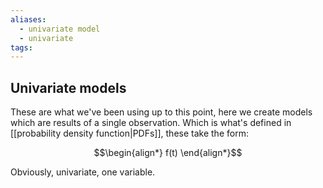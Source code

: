 ```yaml
---
aliases:
  - univariate model
  - univariate
tags:
---
```


## Univariate models

These are what we've been using up to this point, here we create models which are results of a single observation. Which is what's defined in [[probability density function|PDFs]], these take the form:

$$\begin{align*}
f(t)
\end{align*}$$

Obviously, univariate, one variable.
